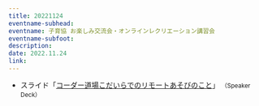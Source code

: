 ```yaml
---
title: 20221124
eventname-subhead:
eventname: 子育協 お楽しみ交流会・オンラインレクリエーション講習会
eventname-subfoot:
description:
date: 2022.11.24
link: 
---
```

- スライド「[コーダー道場こだいらでのリモートあそびのこと](https://speakerdeck.com/togazo/20221124-kodairakoikukyo)」 <small>（Speaker Deck）</small>
